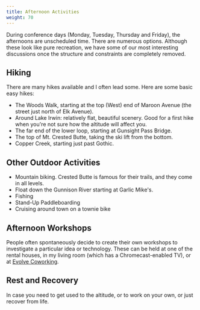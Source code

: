 ```yaml
---
title: Afternoon Activities
weight: 70
---
```


During conference days (Monday, Tuesday, Thursday and Friday), the afternoons are
unscheduled time. There are numerous options. Although these look like pure
recreation, we have some of our most interesting discussions once the structure
and constraints are completely removed.

## **Hiking**

There are many hikes available and I often lead some. Here are some basic easy hikes:

- The Woods Walk, starting at the top (West) end of Maroon Avenue (the street
  just north of Elk Avenue).
- Around Lake Irwin: relatively flat, beautiful scenery. Good for a first hike when
  you're not sure how the altitude will affect you.
- The far end of the lower loop, starting at Gunsight Pass Bridge.
- The top of Mt. Crested Butte, taking the ski lift from the bottom.
- Copper Creek, starting just past Gothic.

## **Other Outdoor Activities**

- Mountain biking. Crested Butte is famous for their trails, and they come in all levels.
- Float down the Gunnison River starting at Garlic Mike's.
- Fishing
- Stand-Up Paddleboarding
- Cruising around town on a townie bike

## **Afternoon Workshops**

People often spontaneously decide to create their own workshops to investigate a
particular idea or technology. These can be held at one of the rental houses, in
my living room (which has a Chromecast-enabled TV), or at [Evolve Coworking](https://www.evolvework.co/).

## **Rest and Recovery**

In case you need to get used to the altitude, or to work on your own, or just
recover from life.
